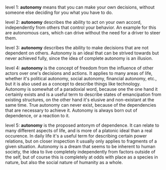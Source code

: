 level 1: **autonomy** means that you can make your own decisions, without someone else deciding for you what you have to do.

level 2: **autonomy** describes the ability to act on your own accord, independently from others that control your behavior. An example for this are autonomous cars, which can drive without the need for a driver to steer them.

level 3: **autonomy** describes the ability to make decisions that are not dependent on others. Autonomy is an ideal that can be strived towards but never achieved fully, since the idea of complete autonomy is an illusion.

level 4: **autonomy** is the concept of freedom from the influence of other actors over one's decisions and actions. It applies to many areas of life, whether it's political autonomy, social autonomy, financial autonomy, etc., but it is also used as a concept to describe things like technology. Autonomy is somewhat of a paradoxial word, because one the one hand it certainly exists and is a useful term to describe states of emancipation from existing structures, on the other hand it's elusive and non-existant at the same time. True autonomy can never exist, because of the dependencies that are necessary to achieve it. Autonomy is always born out of dependence, or a reaction to it.

level 5: **autonomy** is the proposed antonym of dependence. It can relate to many different aspects of life, and is more of a platonic ideal than a real occurence. In daily life it's a useful term for describing certain power relations, but on closer inspection it usually only applies to fragments of a given situation. Autonomy is a dream that seems to be inherent to human society, the idea to live completely independently from factors outside of the self, but of course this is completely at odds with place as a species in nature, but also the social nature of humanity as a whole.

